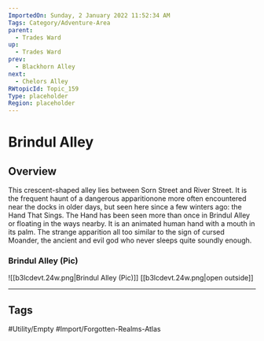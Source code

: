 ```yaml
---
ImportedOn: Sunday, 2 January 2022 11:52:34 AM
Tags: Category/Adventure-Area
parent:
  - Trades Ward
up:
  - Trades Ward
prev:
  - Blackhorn Alley
next:
  - Chelors Alley
RWtopicId: Topic_159
Type: placeholder
Region: placeholder
---
```

# Brindul Alley
## Overview
This crescent-shaped alley lies between Sorn Street and River Street. It is the frequent haunt of a dangerous apparitionone more often encountered near the docks in older days, but seen here since a few winters ago: the Hand That Sings. The Hand has been seen more than once in Brindul Alley or floating in the ways nearby. It is an animated human hand with a mouth in its palm. The strange apparition all too similar to the sign of cursed Moander, the ancient and evil god who never sleeps quite soundly enough.

### Brindul Alley (Pic)
![[b3lcdevt.24w.png|Brindul Alley (Pic)]]
[[b3lcdevt.24w.png|open outside]]


---
## Tags
#Utility/Empty #Import/Forgotten-Realms-Atlas

